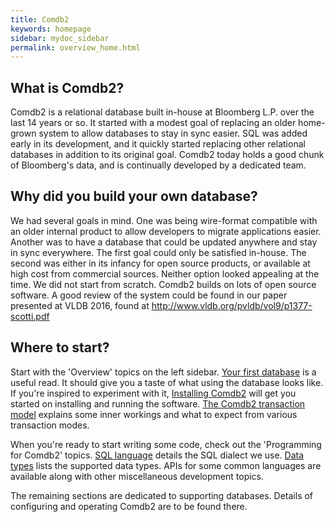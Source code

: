 ```yaml
---
title: Comdb2
keywords: homepage
sidebar: mydoc_sidebar
permalink: overview_home.html
---
```


## What is Comdb2?

Comdb2 is a relational database built in-house at Bloomberg L.P. over the last 14 years 
or so.  It started with a modest goal of replacing an older home-grown system to allow 
databases to stay in sync easier.  SQL was added early in its development, and it quickly 
started replacing other relational databases in addition to its original goal.  Comdb2 
today holds a good chunk of Bloomberg's data, and is continually developed by a dedicated team.

## Why did you build your own database?

We had several goals in mind.  One was being wire-format compatible with an older
internal product to allow developers to migrate applications easier.  Another was to
have a database that could be updated anywhere and stay in sync everywhere.  The
first goal could only be satisfied in-house.  The second was either in its infancy
for open source products, or available at high cost from commercial sources.
Neither option looked appealing at the time.  We did not start from scratch.
Comdb2 builds on lots of open source software.  A good review of the system could be found
in our paper presented at VLDB 2016, found at <http://www.vldb.org/pvldb/vol9/p1377-scotti.pdf>

## Where to start?

Start with the 'Overview' topics on the left sidebar. [Your first database](example_db.html) is 
a useful read.  It should give you a taste of what using the database looks like.  If you're 
inspired to experiment with it, [Installing Comdb2](install.html) will get you started 
on installing and running the software.  [The Comdb2 transaction model](transaction_model.html) 
explains some inner workings and what to expect from various transaction modes.

When you're ready to start writing some code, check out the 'Programming for Comdb2' 
topics. [SQL language](sql.html) details the SQL dialect we use. [Data types](datatypes.html) 
lists the supported data types. APIs for some common languages are available along with other 
miscellaneous development topics.

The remaining sections are dedicated to supporting databases. Details of configuring and 
operating Comdb2 are to be found there.

